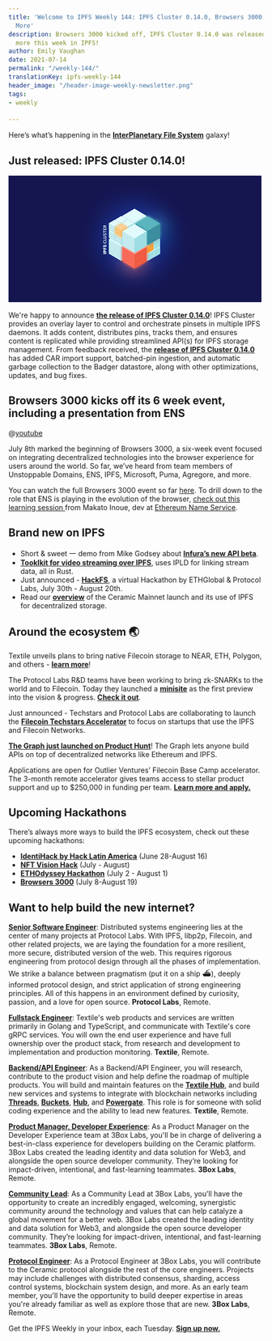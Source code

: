 ```yaml
---
title: 'Welcome to IPFS Weekly 144: IPFS Cluster 0.14.0, Browsers 3000, Infura, and
  More'
description: Browsers 3000 kicked off, IPFS Cluster 0.14.0 was released, plus much
  more this week in IPFS!
author: Emily Vaughan
date: 2021-07-14
permalink: "/weekly-144/"
translationKey: ipfs-weekly-144
header_image: "/header-image-weekly-newsletter.png"
tags:
- weekly

---
```

Here’s what’s happening in the [**InterPlanetary File System**](https://ipfs.io/) galaxy!

## Just released: IPFS Cluster 0.14.0!

![](../assets/077-collaborative-clusters-header-image.png)

We're happy to announce [**the release of IPFS Cluster 0.14.0**](https://blog.ipfs.io/2021-07-12-ipfs-cluster-0-14-0/)! IPFS Cluster provides an overlay layer to control and orchestrate pinsets in multiple IPFS daemons. It adds content, distributes pins, tracks them, and ensures content is replicated while providing streamlined API(s) for IPFS storage management. From feedback received, the [**release of IPFS Cluster 0.14.0**](https://blog.ipfs.io/2021-07-12-ipfs-cluster-0-14-0/) has added CAR import support, batched-pin ingestion, and automatic garbage collection to the Badger datastore, along with other optimizations, updates, and bug fixes.

## Browsers 3000 kicks off its 6 week event, including a presentation from ENS

@[youtube](dARxOaRd6Mc)

July 8th marked the beginning of Browsers 3000, a six-week event focused on integrating decentralized technologies into the browser experience for users around the world. So far, we’ve heard from team members of Unstoppable Domains, ENS, IPFS, Microsoft, Puma, Agregore, and more.

You can watch the full Browsers 3000 event so far [here](https://www.youtube.com/watch?v=dARxOaRd6Mc). To drill down to the role that ENS is playing in the evolution of the browser, [check out this learning session ](https://www.youtube.com/watch?v=_QW3RLLJ-oI&list=PLuhRWgmPaHtR2MDeMaiUcsBmBqpIBqFEP&index=1)from Makato Inoue, dev at [Ethereum Name Service](https://ens.domains/).

## Brand new on IPFS

* Short & sweet 一 demo from Mike Godsey about [**Infura’s new API beta**](https://www.youtube.com/watch?v=mLEkACKx_sc).
* [**Tooklkit for video streaming over IPFS**](https://github.com/SionoiS/dit), uses IPLD for linking stream data, all in Rust.
* Just announced - [**HackFS**](https://fs.ethglobal.co/), a virtual Hackathon by ETHGlobal & Protocol Labs, July 30th - August 20th.
* Read our [**overview**](https://blog.ipfs.io/2021-07-13-ceramic-mainnet-launch/) of the Ceramic Mainnet launch and its use of IPFS for decentralized storage.

## Around the ecosystem 🌏

Textile unveils plans to bring native Filecoin storage to NEAR, ETH, Polygon, and others - [**learn more**](https://blog.textile.io/native-filecoin-storage-for-blockchains/)!  
  
The Protocol Labs R&D teams have been working to bring zk-SNARKs to the world and to Filecoin. Today they launched a [**minisite**](https://research.protocol.ai/sites/snarks/) as the first preview into the vision & progress. [**Check it out**](https://filecoin.io/blog/posts/filecoin-zk-snarks-zero-knowledge-but-a-lot-of-zero-knowledge/).  
  
Just announced - Techstars and Protocol Labs are collaborating to launch the [**Filecoin Techstars Accelerator**](https://www.techstars.com/accelerators/filecoin) to focus on startups that use the IPFS and Filecoin Networks.  
  
[**The Graph just launched on Product Hunt**](https://www.producthunt.com/posts/the-graph)! The Graph lets anyone build APIs on top of decentralized networks like Ethereum and IPFS.  
  
Applications are open for Outlier Ventures’ Filecoin Base Camp accelerator. The 3-month remote accelerator gives teams access to stellar product support and up to $250,000 in funding per team. [**Learn more and apply.**](https://outlierventures.io/base-camp/filecoin-base-camp/)

## Upcoming Hackathons

There’s always more ways to build the IPFS ecosystem, check out these upcoming hackathons:

* [**IdentiHack by Hack Latin America**](https://hacklatam.com/identihack-2021) (June 28-August 16)
* [**NFT Vision Hack**](https://www.nftvisionhack.com/) (July - August)
* [**ETHOdyssey Hackathon**](https://ethodyssey.devfolio.co/) (July 2 - August 1)
* [**Browsers 3000**](https://events.protocol.ai/2021/browsers3000) (July 8-August 19)

## Want to help build the new internet?

[**Senior Software Engineer**](https://jobs.lever.co/protocol/3490e571-4d47-487e-a47f-b02f08668290): Distributed systems engineering lies at the center of many projects at Protocol Labs. With IPFS, libp2p, Filecoin, and other related projects, we are laying the foundation for a more resilient, more secure, distributed version of the web. This requires rigorous engineering from protocol design through all the phases of implementation. We strike a balance between pragmatism (put it on a ship :ferry:), deeply informed protocol design, and strict application of strong engineering principles. All of this happens in an environment defined by curiosity, passion, and a love for open source. **Protocol Labs**, Remote.

[**Fullstack Engineer**](https://boards.greenhouse.io/textileio/jobs/4017984004): Textile's web products and services are written primarily in Golang and TypeScript, and communicate with Textile's core gRPC services. You will own the end user experience and have full ownership over the product stack, from research and development to implementation and production monitoring. **Textile**, Remote.

[**Backend/API Engineer**](https://boards.greenhouse.io/textileio/jobs/4017981004): As a Backend/API Engineer, you will research, contribute to the product vision and help define the roadmap of multiple products. You will build and maintain features on the [**Textile Hub**](https://github.com/textileio/textile), and build new services and systems to integrate with blockchain networks including [**Threads**](https://github.com/textileio/go-threads), [**Buckets**](https://github.com/textileio/go-buckets), [**Hub**](https://github.com/textileio/textile), and [**Powergate**](https://github.com/textileio/powergate). This role is for someone with solid coding experience and the ability to lead new features. **Textile**, Remote.

[**Product Manager, Developer Experience**](https://jobs.lever.co/3box/68e3cf44-5ee8-4b2a-b872-bca815bf5caf): As a Product Manager on the Developer Experience team at 3Box Labs, you'll be in charge of delivering a best-in-class experience for developers building on the Ceramic platform. 3Box Labs created the leading identity and data solution for Web3, and alongside the open source developer community. They’re looking for impact-driven, intentional, and fast-learning teammates. **3Box Labs**, Remote.

[**Community Lead**](https://jobs.lever.co/3box/cac4d9b2-4822-4c91-99b8-16c5d3dd75b6): As a Community Lead at 3Box Labs, you’ll have the opportunity to create an incredibly engaged, welcoming, synergistic community around the technology and values that can help catalyze a global movement for a better web. 3Box Labs created the leading identity and data solution for Web3, and alongside the open source developer community. They’re looking for impact-driven, intentional, and fast-learning teammates. **3Box Labs**, Remote.

[**Protocol Engineer**](https://jobs.lever.co/3box/c766b0f1-d0e2-4c54-928d-c09152a94074): As a Protocol Engineer at 3Box Labs, you will contribute to the Ceramic protocol alongside the rest of the core engineers. Projects may include challenges with distributed consensus, sharding, access control systems, blockchain system design, and more. As an early team member, you'll have the opportunity to build deeper expertise in areas you're already familiar as well as explore those that are new. **3Box Labs**, Remote.

Get the IPFS Weekly in your inbox, each Tuesday. [**Sign up now.**](https://ipfs.us4.list-manage.com/subscribe?u=25473244c7d18b897f5a1ff6b&id=cad54b2230)